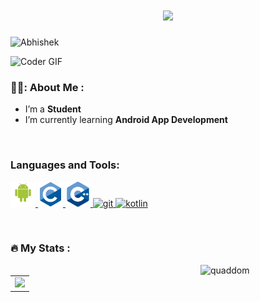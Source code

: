 <h1 align= "center">
   <img src="https://readme-typing-svg.demolab.com?font=Russo+One&weight=600&size=50&pause=1000&center=true&width=700&height=120&lines=I'm+Abhishek+">
</h1>
  
                                                                                                                                          
                                                                                                                   
                                                                                                                                          
<p align="left"> <img src="https://komarev.com/ghpvc/?username=Abhishek-Rajput-81&label=Profile%20views&color=0e75b6&style=flat" alt="Abhishek" /> </p>


<img align ="centre" alt="Coder GIF" height=300 width=400 src="https://thumbs.gfycat.com/EvilNextDevilfish-small.gif" />
<br>  

### 👨‍💻: About Me :
                                                                                         
-  I’m a **Student**                         
- I’m currently learning **Android App Development**



                                                                                                                                          
<br>
<h3 align="left">Languages and Tools:</h3>
<p align="left"> <a href="https://developer.android.com" target="_blank" rel="noreferrer"> <img src="https://raw.githubusercontent.com/devicons/devicon/master/icons/android/android-original-wordmark.svg" alt="android" width="40" height="40"/> </a> <a href="https://www.cprogramming.com/" target="_blank" rel="noreferrer"> <img src="https://raw.githubusercontent.com/devicons/devicon/master/icons/c/c-original.svg" alt="c" width="40" height="40"/> </a> <a href="https://www.w3schools.com/cpp/" target="_blank" rel="noreferrer"> <img src="https://raw.githubusercontent.com/devicons/devicon/master/icons/cplusplus/cplusplus-original.svg" alt="cplusplus" width="40" height="40"/> </a> <a href="https://git-scm.com/" target="_blank" rel="noreferrer"> <img src="https://www.vectorlogo.zone/logos/git-scm/git-scm-icon.svg" alt="git" width="40" height="40"/> </a>   <a href="https://kotlinlang.org" target="_blank" rel="noreferrer"> <img src="https://www.vectorlogo.zone/logos/kotlinlang/kotlinlang-icon.svg" alt="kotlin" width="40" height="40"/> </a>  </p>
<br>
 

                                                                                                                 
### :fire: My Stats :
<table cellpadding="0">
  <tr style="padding: 0">
    <!-- GitHub Stats Card -->  
    <td valign="top"><img height="200" src="https://github-readme-stats.vercel.app/api?username=Abhishek-Rajput-81&show_icons=true&theme=white#gh-dark-mode-only"/></td>
 <img align="right" width="200" src="https://user-images.githubusercontent.com/4640988/183823966-d59f0532-9746-425b-9367-d039ac24a144.gif" alt="quaddom" /> 
   
  
  </tr>
</table>
                                                                                                                                          
                                                                                                                                       

